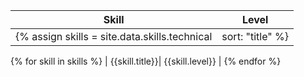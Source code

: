 | Skill | Level |
| ---- | ---- |
{% assign skills = site.data.skills.technical | sort: "title" %}
{% for skill in skills %}
| {{skill.title}}| {{skill.level}} |
{% endfor %}